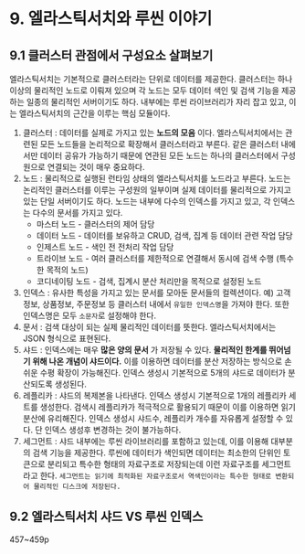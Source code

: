 # 9. 엘라스틱서치와 루씬 이야기
## 9.1 클러스터 관점에서 구성요소 살펴보기
엘라스틱서치는 기본적으로 클러스터라는 단위로 데이터를 제공한다. 클러스터는 하나 이상의 물리적인 노드로 이뤄져 있으며 각 노드는 모두 데이터 색인 및 검색 기능을 제공하는 일종의 물리적인 서버이기도 하다. 내부에는 루씬 라이브러리가 자리 잡고 있고, 이는 엘라스틱서치의 근간을 이루는 핵심 모듈이다.

1. 클러스터 : 데이터를 실제로 가지고 있는 __노드의 모음__ 이다. 엘라스틱서치에서는 관련된 모든 노드들을 논리적으로 확장해서 클러스터라고 부른다. 같은 클러스터 내에서만 데이터 공유가 가능하기 때문에 연관된 모든 노드는 하나의 클러스터에서 구성원으로 연결되는 것이 매우 중요하다.
2. 노드 : 물리적으로 실행된 런타임 상태의 엘라스틱서치를 노드라고 부른다. 노드는 논리적인 클러스터를 이루는 구성원의 일부이며 실제 데이터를 물리적으로 가지고 있는 단일 서버이기도 하다. 노드는 내부에 다수의 인덱스를 가지고 있고, 각 인덱스는 다수의 문서를 가지고 있다. 
   * 마스터 노드 - 클러스터의 제어 담당
   * 데이터 노드 - 데이터를 보유하고 CRUD, 검색, 집계 등 데이터 관련 작업 담당
   * 인제스트 노드 - 색인 전 전처리 작업 담당
   * 트라이브 노드 - 여러 클러스터를 제한적으로 연결해서 동시에 검색 수행 (특수한 목적의 노드)
   * 코디네이팅 노드 - 검색, 집계시 분산 처리만을 목적으로 설정된 노드
3. 인덱스 : 유사한 특성을 가지고 있는 문서를 모아둔 문서들의 컬렉션이다. 예) 고객정보, 상품정보, 주문정보 등 클러스터 내에서 `유일한 인덱스명`을 가져야 한다. 또한 인덱스명은 모두 `소문자`로 설정해야 한다.
4. 문서 : 검색 대상이 되는 실제 물리적인 데이터를 뜻한다. 엘라스틱서치에서는 JSON 형식으로 표현된다.
5. 샤드 : 인덱스에는 매우 __많은 양의 문서__ 가 저장될 수 있다. __물리적인 한계를 뛰어넘기 위해 나온 개념이 샤드이다.__ 이를 이용하면 데이터를 분산 저장하는 방식으로 손쉬운 수평 확장이 가능해진다. 인덱스 생성시 기본적으로 5개의 샤드로 데이터가 분산되도록 생성된다.
6. 레플리카 : 샤드의 복제본을 나타낸다. 인덱스 생성시 기본적으로 1개의 레플리카 세트를 생성한다. 검색시 레플리카가 적극적으로 활용되기 때문이 이를 이용하면 읽기 분산에 유리해진다. 인덱스 생성시 샤드수, 레플리카 개수를 자유롭게 설정할 수 있다. 단 인덱스 생성후 변경하는 것이 불가능하다. 
7. 세그먼트 : 샤드 내부에는 루씬 라이브러리를 포함하고 있는데, 이를 이용해 대부분의 검색 기능을 제공한다. 루씬에 데이터가 색인되면 데이터는 최소한의 단위인 토큰으로 분리되고 특수한 형태의 자료구조로 저장되는데 이런 자료구조를 세그먼트라고 한다. `세그먼트는 읽기에 최적화된 자료구조로서 역색인이라는 특수한 형태로 변환되어 물리적인 디스크에 저장된다.`

## 9.2 엘라스틱서치 샤드 VS 루씬 인덱스
457~459p

